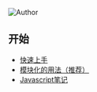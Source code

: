 ![Author](https://img.shields.io/badge/Author-Tinywan-green.svg)
##  开始
+  [快速上手](docs/demo01/index.html)
+  [模块化的用法（推荐）](/201702/index-1.html)
+  [Javascript笔记](/201702/javascript.md)